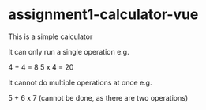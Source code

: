 # assignment1-calculator-vue

This is a simple calculator

It can only run a single operation
e.g.

4 + 4 = 8
5 x 4 = 20

It cannot do multiple operations at once
e.g.

5 + 6 x 7  (cannot be done, as there are two operations)
